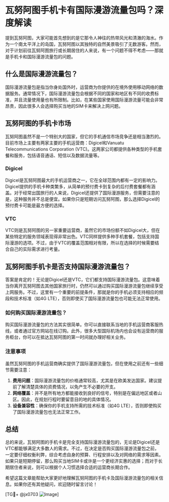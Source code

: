 # 瓦努阿图手机卡有国际漫游流量包吗？深度解读

提到瓦努阿图，大家可能首先想到的是它那令人神往的热带风光和清澈的海水。作为一个南太平洋上的岛国，瓦努阿图以其独特的自然美景吸引了无数游客。然而，对于计划前往瓦努阿图旅行或长期居住的人来说，有一个问题不得不考虑——那就是手机卡和国际漫游流量包的问题。

## 什么是国际漫游流量包？

国际漫游流量包是指当你身处国外时，运营商为你提供的在境外使用移动网络的数据服务。通常情况下，国际漫游流量包会根据不同的国家和地区有不同的收费标准，并且流量使用量也有所限制。比如，在某些国家使用国际漫游流量可能会非常昂贵，因此很多人会选择购买当地的SIM卡来解决上网问题。

## 瓦努阿图的手机卡市场

瓦努阿图虽然不是一个特别大的国家，但它的手机通信市场竞争还是相当激烈的。目前市场上主要有两家主要的手机运营商：Digicel和Vanuatu Telecommunications Corporation (VTC)。这两家公司都提供各种类型的手机套餐和服务，包括语音通话、短信以及数据流量等。

### Digicel

Digicel是瓦努阿图最大的手机运营商之一，它在全球范围内都有一定的影响力。Digicel提供的手机卡种类繁多，从简单的预付费卡到复杂的后付费套餐都有涵盖。对于经常出国旅行的人来说，Digicel还提供了国际漫游服务，但需要注意的是，这种服务并不总是便宜。如果你只是短期访问瓦努阿图，那么选择Digicel的预付费卡可能是最方便的选择。

### VTC

VTC则是瓦努阿图的另一家重要运营商，虽然它的市场份额不如Digicel大，但在某些特定的服务领域表现得非常出色。VTC同样提供多种手机套餐，包括支持国际漫游的选项。不过，由于VTC的覆盖范围相对有限，所以在选择的时候需要结合自己的实际需求进行考量。

## 瓦努阿图手机卡是否支持国际漫游流量包？

答案是肯定的！无论是Digicel还是VTC，它们都支持国际漫游流量包。这意味着当你离开瓦努阿图去其他国家旅行时，仍然可以通过购买国际漫游流量包继续享受上网服务。不过，这里有一个重要的前提条件，那就是你的手机必须支持相应的频段和技术标准（如4G LTE），否则即使买了国际漫游流量包也可能无法正常使用。

### 如何购买国际漫游流量包？

购买国际漫游流量包的方法其实很简单。你可以直接联系当地的手机运营商客服热线，或者通过官方网站在线订购。此外，很多大型国际机场内也会设有运营商的服务柜台，你可以在抵达瓦努阿图的第一时间就办理好相关业务。

### 注意事项

虽然瓦努阿图的手机运营商确实提供了国际漫游流量包，但在使用之前还有一些细节需要注意：

1. **费用问题**：国际漫游流量包的价格通常较高，尤其是在欧美发达国家。建议提前了解清楚具体的资费情况，以免产生不必要的开支。
2. **网络覆盖**：并不是所有地方都能接收到良好的信号，特别是在偏远地区或者山区。因此，在规划行程时要留意目的地的具体情况。
3. **设备兼容性**：确保你的手机支持所需的技术标准（如4G LTE），否则即使购买了国际漫游流量包也无法正常工作。

## 总结

总的来说，瓦努阿图的手机卡是完全支持国际漫游流量包的，无论是Digicel还是VTC都能够满足大多数人的需求。不过，在决定是否购买国际漫游流量包之前，一定要仔细权衡利弊，综合考虑自身的预算、行程安排以及对网络的需求等因素。如果只是短期停留，那么购买当地SIM卡或许是一个更经济实惠的选择；而对于长期居住者来说，则可以根据个人习惯选择合适的运营商长期合作。

希望这篇文章能帮助大家更好地理解瓦努阿图的手机卡及国际漫游流量包的相关信息。如果你还有其他疑问，欢迎随时留言讨论！

[TG💪+ @jx0703 ![Image](https://github.com/user-attachments/assets/dbca1d08-cadb-493c-b0ec-ad6f7a83f270)]